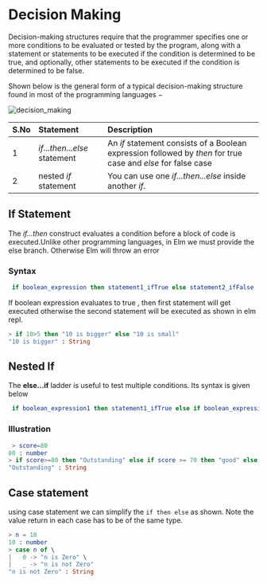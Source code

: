 # Decision Making

Decision-making structures require that the programmer specifies one or more conditions to be evaluated or tested by the program, along with a statement or statements to be executed if the condition is determined to be true, and optionally, other statements to be executed if the condition is determined to be false.

Shown below is the general form of a typical decision-making structure found in most of the programming languages −

![decision_making](https://user-images.githubusercontent.com/9062443/46945104-95641680-d091-11e8-81ca-8d4ab406442e.jpg)

| S.No | Statement | Description |
|:-----|:----------|:-------------|
| 1 | *if...then...else* statement|  An *if* statement consists of a Boolean expression followed by *then* for true case and *else* for false case
|2| nested *if* statement|You can use one *if...then...else*  inside another *if*. |

## If Statement

The *if…then* construct evaluates a condition before a block of code is executed.Unlike other  programming languages, in Elm we must provide the else branch. Otherwise Elm will throw an error

### Syntax

```elm
 if boolean_expression then statement1_ifTrue else statement2_ifFalse
```

If boolean expression evaluates to true , then first statement will get executed otherwise the second statement will be executed as shown in elm repl.

```elm
> if 10>5 then "10 is bigger" else "10 is small"
"10 is bigger" : String

```

## Nested If

The **else…if** ladder is useful to test multiple conditions. Its syntax is given below

```elm
 if boolean_expression1 then statement1_ifTrue else if boolean_expression2 then statement2_ifTrue else statement3_ifFalse

```

### Illustration

```elm
 > score=80
80 : number
> if score>=80 then "Outstanding" else if score >= 70 then "good" else "average"
"Outstanding" : String

```

## Case statement

using case statement we can simplify the `if then else` as shown. Note the value return in each case has to be of the same type.

```elm
> n = 10
10 : number
> case n of \
|   0 -> "n is Zero" \
|   _ -> "n is not Zero"
"n is not Zero" : String

```